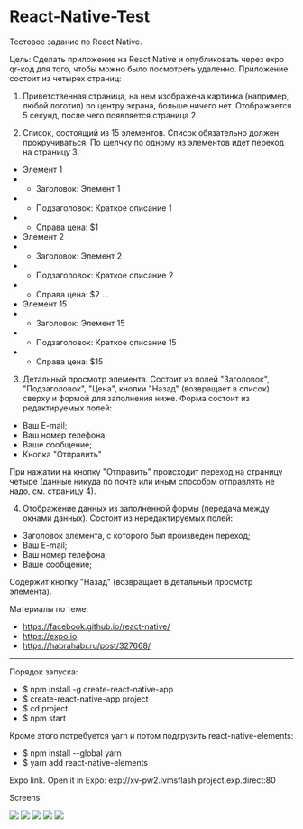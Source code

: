 # React-Native-Test

Тестовое задание по React Native.

Цель:
Сделать приложение на React Native и опубликовать через expo qr-код для того, чтобы можно было посмотреть удаленно. Приложение состоит из четырех страниц:

1. Приветственная страница, на нем изображена картинка (например, любой логотип) по центру экрана, больше ничего нет. Отображается 5 секунд, после чего появляется страница 2.

2. Список, состоящий из 15 элементов.
Список обязательно должен прокручиваться. По щелчку по одному из элементов идет переход на страницу 3.
- Элемент 1
- - Заголовок: Элемент 1
- - Подзаголовок: Краткое описание 1
- - Справа цена: $1
- Элемент 2
- - Заголовок: Элемент 2
- - Подзаголовок: Краткое описание 2
- - Справа цена: $2
...
- Элемент 15
- - Заголовок: Элемент 15
- - Подзаголовок: Краткое описание 15
- - Справа цена: $15

3. Детальный просмотр элемента.
Состоит из полей "Заголовок", "Подзаголовок", "Цена", кнопки "Назад" (возвращает в список) сверху и формой для заполнения ниже.
Форма состоит из редактируемых полей:
- Ваш E-mail;
- Ваш номер телефона;
- Ваше сообщение;
- Кнопка "Отправить"

При нажатии на кнопку "Отправить" происходит переход на страницу четыре (данные никуда по почте или иным способом отправлять не надо, см. страницу 4).

4. Отображение данных из заполненной формы (передача между окнами данных).
Состоит из нередактируемых полей:
- Заголовок элемента, с которого был произведен переход;
- Ваш E-mail;
- Ваш номер телефона;
- Ваше сообщение;

Содержит кнопку "Назад" (возвращает в детальный просмотр элемента).
 

Материалы по теме:
- https://facebook.github.io/react-native/
- https://expo.io
- https://habrahabr.ru/post/327668/

-------------------------------------------------------------------------------------------
Порядок запуска:
- $ npm install -g create-react-native-app
- $ create-react-native-app project
- $ cd project
- $ npm start

Кроме этого потребуется yarn и потом подгрузить react-native-elements:
- $ npm install --global yarn
- $ yarn add react-native-elements

Expo link. Open it in Expo: exp://xv-pw2.ivmsflash.project.exp.direct:80

Screens:

[![](http://ivms-flash.ru/github/screen1.png)](http://ivms-flash.ru/github/screen1.png)
[![](http://ivms-flash.ru/github/screen2.png)](http://ivms-flash.ru/github/screen2.png)
[![](http://ivms-flash.ru/github/screen3.png)](http://ivms-flash.ru/github/screen3.png)
[![](http://ivms-flash.ru/github/screen4.png)](http://ivms-flash.ru/github/screen4.png)
[![](http://ivms-flash.ru/github/screen5.png)](http://ivms-flash.ru/github/screen5.png)
